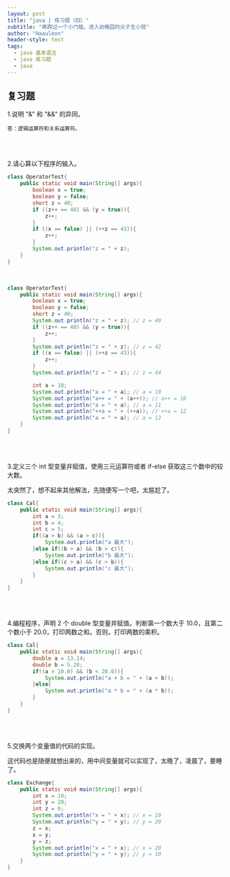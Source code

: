 ```yaml
---
layout: post
title: "java | 练习题（四）"
subtitle: "再跨过一个小门槛，进入幼稚园的尖子生小班"
author: "Haauleon"
header-style: text
tags:
  - java 基本语法
  - java 练习题
  - java
---
```




## 复习题
1.说明 "&" 和 "&&" 的异同。     

```
答：逻辑运算符和关系运算符。
```   

<br><br>

2.请心算以下程序的输入。     

```java
class OperatorTest{
    public static void main(String[] args){
        boolean x = true;
        boolean y = false;
        short z = 40;
        if ((z++ == 40) && (y = true)){
            z++;
        }
        if ((x == false) || (++z == 43)){
            z++;
        }
        System.out.println("z = " + z);
    }
}
```      

<br>

```java
class OperatorTest{
    public static void main(String[] args){
        boolean x = true;
        boolean y = false;
        short z = 40;
        System.out.println("z = " + z); // z = 40
        if ((z++ == 40) && (y = true)){
            z++;
        }
        System.out.println("z = " + z); // z = 42
        if ((x == false) || (++z == 43)){
            z++;
        }
        System.out.println("z = " + z); // z = 44

        int a = 10;
        System.out.println("a = " + a); // a = 10
        System.out.println("a++ = " + (a++)); // a++ = 10
        System.out.println("a = " + a); // a = 11
        System.out.println("++a = " + (++a)); // ++a = 12
        System.out.println("a = " + a); // a = 12
    }
}
```   

<br><br>

3.定义三个 int 型变量并赋值，使用三元运算符或者 if-else 获取这三个数中的较大数。    

太突然了，想不起来其他解法，先随便写一个吧，太尴尬了。           

```java
class Cal{
    public static void main(String[] args){
        int a = 3;
        int b = 4;
        int c = 5;
        if((a > b) && (a > c)){
            System.out.println("a 最大");
        }else if((b > a) && (b > c)){
            System.out.println("b 最大");
        }else if((c > a) && (c > b)){
            System.out.println("c 最大");
        }
    }
}
```    

<br><br>

4.编程程序，声明 2 个 double 型变量并赋值。判断第一个数大于 10.0，且第二个数小于 20.0，打印两数之和。否则，打印两数的乘积。     

```java
class Cal{
    public static void main(String[] args){
        double a = 13.14;
        double b = 5.20;
        if((a > 10.0) && (b < 20.0)){
            System.out.println("a + b = " + (a + b));
        }else{
            System.out.println("a * b = " + (a * b));
        }
    }
}
```

<br><br>

5.交换两个变量值的代码的实现。     

这代码也是随便就想出来的，用中间变量就可以实现了，太晚了，凌晨了，要睡了。         

```java
class Exchange{
    public static void main(String[] args){
        int x = 10;
        int y = 20;
        int z = 0;
        System.out.println("x = " + x); // x = 10
        System.out.println("y = " + y); // y = 20
        z = x;
        x = y;
        y = z;
        System.out.println("x = " + x); // x = 20
        System.out.println("y = " + y); // y = 10
    }
}
```
